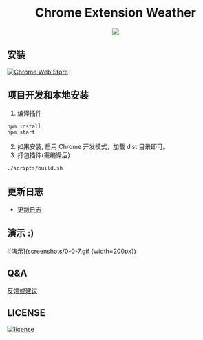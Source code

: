 <h1 align="center">Chrome Extension Weather</h1>
<p align="center"><img src="screenshots/weather-chrome.png"/></p>

## 安装
[![Chrome Web Store](https://img.shields.io/badge/Chrome%20Web%20Store-v0.2.0-brightgreen.svg)](https://chrome.google.com/webstore/detail/weather/ibieofighcnndjcjchdahdiacjpmkhgf)

## 项目开发和本地安装
1. 编译插件
```bash
npm install
npm start
```
2. 如果安装, 启用 Chrome 开发模式，加载 dist 目录即可。
3. 打包插件(需编译后)
```bash
./scripts/build.sh
```

## 更新日志
- [更新日志](CHANGELOG.md)

## 演示 :)
![演示](screenshots/0-0-7.gif {width=200px})

## Q&A
[反馈或建议](https://github.com/hocgin/WeatherForChrome/issues/new)

## LICENSE
[![license](https://img.shields.io/github/license/mashape/apistatus.svg?style=flat-square)](/LICENSE)
